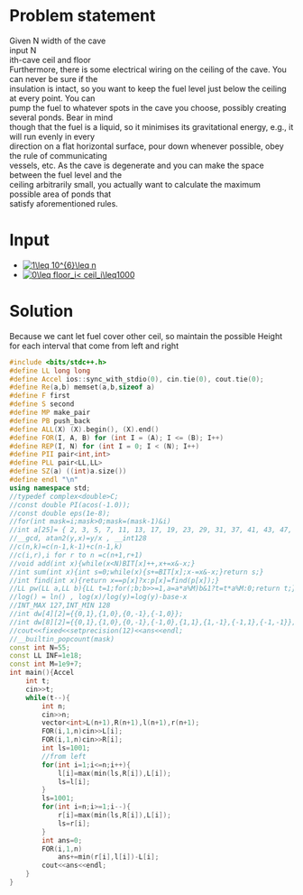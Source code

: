 # Problem statement
Given N width of the cave  
input N  
ith-cave ceil and floor  
Furthermore, there is some electrical wiring on the ceiling of the cave. You can never be sure if the  
insulation is intact, so you want to keep the fuel level just below the ceiling at every point. You can  
pump the fuel to whatever spots in the cave you choose, possibly creating several ponds. Bear in mind  
though that the fuel is a liquid, so it minimises its gravitational energy, e.g., it will run evenly in every  
direction on a flat horizontal surface, pour down whenever possible, obey the rule of communicating  
vessels, etc. As the cave is degenerate and you can make the space between the fuel level and the  
ceiling arbitrarily small, you actually want to calculate the maximum possible area of ponds that  
satisfy aforementioned rules.  
# Input
* <a href="https://www.codecogs.com/eqnedit.php?latex=1\leq&space;10^{6}\leq&space;n" target="_blank"><img src="https://latex.codecogs.com/gif.latex?1\leq&space;10^{6}\leq&space;n" title="1\leq 10^{6}\leq n" /></a>  
* <a href="https://www.codecogs.com/eqnedit.php?latex=0\leq&space;floor_i<&space;ceil_i\leq1000" target="_blank"><img src="https://latex.codecogs.com/gif.latex?0\leq&space;floor_i<&space;ceil_i\leq1000" title="0\leq floor_i< ceil_i\leq1000" /></a>  
# Solution
Because we cant let fuel cover other ceil, so maintain the possible Height for each interval that come from left and right  
```cpp
#include <bits/stdc++.h>
#define LL long long
#define Accel ios::sync_with_stdio(0), cin.tie(0), cout.tie(0);
#define Re(a,b) memset(a,b,sizeof a)
#define F first
#define S second
#define MP make_pair
#define PB push_back
#define ALL(X) (X).begin(), (X).end()
#define FOR(I, A, B) for (int I = (A); I <= (B); I++)
#define REP(I, N) for (int I = 0; I < (N); I++)
#define PII pair<int,int>
#define PLL pair<LL,LL>
#define SZ(a) ((int)a.size())
#define endl "\n" 
using namespace std;
//typedef complex<double>C;
//const double PI(acos(-1.0));
//const double eps(1e-8);
//for(int mask=i;mask>0;mask=(mask-1)&i)
//int a[25]= { 2, 3, 5, 7, 11, 13, 17, 19, 23, 29, 31, 37, 41, 43, 47, 53, 59, 61, 67, 71, 73, 79, 83, 89, 97 };
//__gcd, atan2(y,x)=y/x , __int128
//c(n,k)=c(n-1,k-1)+c(n-1,k)
//c(i,r),i for r to n =c(n+1,r+1)
//void add(int x){while(x<N)BIT[x]++,x+=x&-x;}
//int sum(int x){int s=0;while(x){s+=BIT[x];x-=x&-x;}return s;}
//int find(int x){return x==p[x]?x:p[x]=find(p[x]);}
//LL pw(LL a,LL b){LL t=1;for(;b;b>>=1,a=a*a%M)b&1?t=t*a%M:0;return t;}
//log() = ln() , log(x)/log(y)=log(y)-base-x
//INT_MAX 127,INT_MIN 128
//int dw[4][2]={{0,1},{1,0},{0,-1},{-1,0}};
//int dw[8][2]={{0,1},{1,0},{0,-1},{-1,0},{1,1},{1,-1},{-1,1},{-1,-1}};
//cout<<fixed<<setprecision(12)<<ans<<endl;
//__builtin_popcount(mask)
const int N=55;
const LL INF=1e18;
const int M=1e9+7;
int main(){Accel
	int t;
	cin>>t;
	while(t--){
		int n;
		cin>>n;
		vector<int>L(n+1),R(n+1),l(n+1),r(n+1);
		FOR(i,1,n)cin>>L[i];
		FOR(i,1,n)cin>>R[i];
		int ls=1001;
		//from left
		for(int i=1;i<=n;i++){
			l[i]=max(min(ls,R[i]),L[i]);
			ls=l[i];
		}
		ls=1001;
		for(int i=n;i>=1;i--){
			r[i]=max(min(ls,R[i]),L[i]);
			ls=r[i];
		}
		int ans=0;
		FOR(i,1,n)
			ans+=min(r[i],l[i])-L[i];
		cout<<ans<<endl;
	}
}
```
